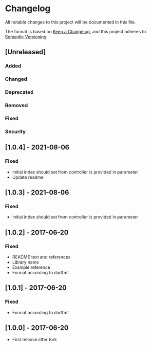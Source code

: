 # Changelog
All notable changes to this project will be documented in this file.

The format is based on [Keep a Changelog](https://keepachangelog.com/en/1.0.0/),
and this project adheres to [Semantic Versioning](https://semver.org/spec/v2.0.0.html).

## [Unreleased]
### Added
### Changed
### Deprecated
### Removed
### Fixed
### Security


## [1.0.4] - 2021-08-06
### Fixed
- Initial index should set from controller is provided in parameter
- Update readme

## [1.0.3] - 2021-08-06
### Fixed
- Initial index should set from controller is provided in parameter

## [1.0.2] - 2017-06-20
### Fixed
- README text and references
- Library name
- Example reference
- Format according to dartfmt

## [1.0.1] - 2017-06-20
### Fixed
- Format according to dartfmt

## [1.0.0] - 2017-06-20
- First release after fork
